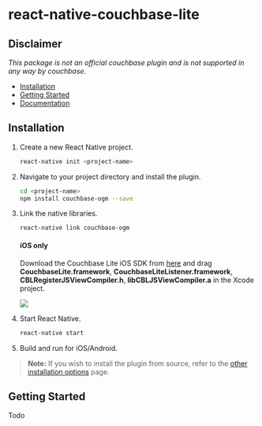 # react-native-couchbase-lite

## Disclaimer

_This package is not an official couchbase plugin and is not supported in any way by couchbase._

* [Installation](#installation)
* [Getting Started](#getting-started)
* [Documentation](#documentation)

## Installation

1. Create a new React Native project.

	```bash
	react-native init <project-name>
	```

2. Navigate to your project directory and install the plugin.

	```bash
	cd <project-name>
	npm install couchbase-ogm --save
	```

3. Link the native libraries.

	```
	react-native link couchbase-ogm
	```

	#### iOS only

	Download the Couchbase Lite iOS SDK from [here](http://www.couchbase.com/nosql-databases/downloads#) and drag **CouchbaseLite.framework**, **CouchbaseLiteListener.framework**, **CBLRegisterJSViewCompiler.h**, **libCBLJSViewCompiler.a** in the Xcode project.

	![](http://cl.ly/image/3Z1b0n0W0i3w/sdk.png)

4. Start React Native.

	```bash
	react-native start
	```

5. Build and run for iOS/Android.

> **Note:** If you wish to install the plugin from source, refer to the [other installation options](https://github.com/couchbaselabs/react-native-couchbase-lite/wiki/Other-Installation-Options) page.

## Getting Started

Todo 
